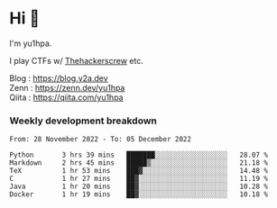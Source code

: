 # Hi 👋

I'm yu1hpa.

I play CTFs w/ [Thehackerscrew](https://www.thehackerscrew.team/) etc.

Blog : https://blog.y2a.dev  
Zenn : https://zenn.dev/yu1hpa  
Qiita : https://qiita.com/yu1hpa  

### Weekly development breakdown

<!--START_SECTION:waka-->

```text
From: 28 November 2022 - To: 05 December 2022

Python       3 hrs 39 mins   ███████░░░░░░░░░░░░░░░░░░   28.07 %
Markdown     2 hrs 45 mins   █████▒░░░░░░░░░░░░░░░░░░░   21.18 %
TeX          1 hr 53 mins    ███▓░░░░░░░░░░░░░░░░░░░░░   14.48 %
C            1 hr 27 mins    ██▓░░░░░░░░░░░░░░░░░░░░░░   11.19 %
Java         1 hr 20 mins    ██▓░░░░░░░░░░░░░░░░░░░░░░   10.28 %
Docker       1 hr 19 mins    ██▓░░░░░░░░░░░░░░░░░░░░░░   10.18 %
```

<!--END_SECTION:waka-->


